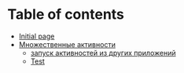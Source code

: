 # Table of contents

* [Initial page](README.md)
* [Множественные активности](myltiple-activity/README.md)
  * [запуск активностей из других приложений](myltiple-activity/06.md)
  * [Test](myltiple-activity/test.md)

